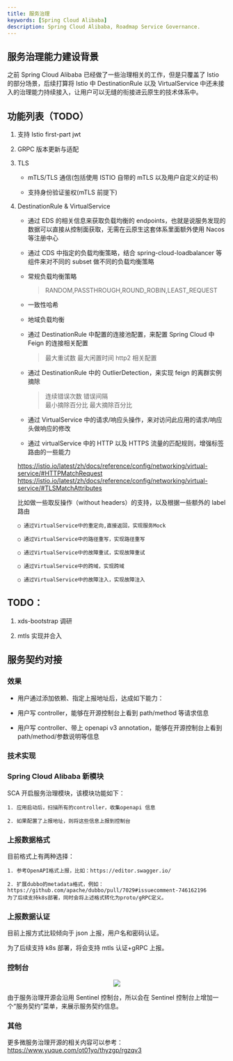 ```yaml
---
title: 服务治理
keywords: [Spring Cloud Alibaba]
description: Spring Cloud Alibaba, Roadmap Service Governance.
---
```


## 服务治理能力建设背景

之前 Spring Cloud Alibaba 已经做了一些治理相关的工作，但是只覆盖了 Istio 的部分场景，后续打算将 Istio 中 DestinationRule 以及 VirtualService 中还未接入的治理能力持续接入，让用户可以无缝的衔接进云原生的技术体系中。

## 功能列表（TODO）

1.  支持 Istio first-part jwt

2.  GRPC 版本更新与适配

3.  TLS

    - mTLS/TLS 通信(包括使用 ISTIO 自带的 mTLS 以及用户自定义的证书)

    - 支持身份验证鉴权(mTLS 前提下)

4.  DestinationRule & VirtualService

    - 通过 EDS 的相关信息来获取负载均衡的 endpoints，也就是说服务发现的数据可以直接从控制面获取，无需在云原生这套体系里面额外使用 Nacos 等注册中心

    - 通过 CDS 中指定的负载均衡策略，结合 spring-cloud-loadbalancer 等组件来对不同的 subset 做不同的负载均衡策略

    - 常规负载均衡策略

      > RANDOM,PASSTHROUGH,ROUND_ROBIN,LEAST_REQUEST

    - 一致性哈希
    - 地域负载均衡

    - 通过 DestinationRule 中配置的连接池配置，来配置 Spring Cloud 中 Feign 的连接相关配置

      > 最大重试数
      > 最大闲置时间
      > http2 相关配置

    - 通过 DestinationRule 中的 OutlierDetection，来实现 feign 的离群实例摘除

      > 连续错误次数
      > 错误间隔  
      > 最小摘除百分比
      > 最大摘除百分比

    - 通过 VirtualService 中的请求/响应头操作，来对访问此应用的请求/响应头做响应的修改

    - 通过 virtualService 中的 HTTP 以及 HTTPS 流量的匹配规则，增强标签路由的一些能力

    https://istio.io/latest/zh/docs/reference/config/networking/virtual-service/#HTTPMatchRequest
    https://istio.io/latest/zh/docs/reference/config/networking/virtual-service/#TLSMatchAttributes

    比如做一些取反操作（without headers）的支持，以及根据一些额外的 label 路由

        ○ 通过VirtualService中的重定向,直接返回，实现服务Mock

        ○ 通过VirtualService中的路径重写，实现路径重写

        ○ 通过VirtualService中的故障重试，实现故障重试

        ○ 通过VirtualService中的跨域，实现跨域

        ○ 通过VirtualService中的故障注入，实现故障注入

## TODO：

1. xds-bootstrap 调研

2. mtls 实现并合入

## 服务契约对接

### 效果

- 用户通过添加依赖、指定上报地址后，达成如下能力：

- 用户写 controller，能够在开源控制台上看到 path/method 等请求信息

- 用户写 controller、带上 openapi v3 annotation，能够在开源控制台上看到 path/method/参数说明等信息

### 技术实现

### Spring Cloud Alibaba 新模块

SCA 开启服务治理模块，该模块功能如下：

    1. 应用启动后，扫描所有的controller，收集openapi 信息

    2. 如果配置了上报地址，则将这些信息上报到控制台

### 上报数据格式

目前格式上有两种选择：

    1. 参考OpenAPI格式上报，比如：https://editor.swagger.io/

    2. 扩展dubbo的metadata格式，例如： https://github.com/apache/dubbo/pull/7029#issuecomment-746162196
    为了后续支持k8s部署，同时会将上述格式转化为proto/gRPC定义。

### 上报数据认证

目前上报方式比较倾向于 json 上报，用户名和密码认证。

为了后续支持 k8s 部署，将会支持 mtls 认证+gRPC 上报。

### 控制台

<p align="center">
<img src="https://sca-storage.oss-cn-hangzhou.aliyuncs.com/website/image.png" />
</p>

由于服务治理开源会沿用 Sentinel 控制台，所以会在 Sentinel 控制台上增加一个“服务契约”菜单，来展示服务契约信息。

### 其他

更多微服务治理开源的相关内容可以参考：https://www.yuque.com/ot01yo/thyzgp/rgzqv3
